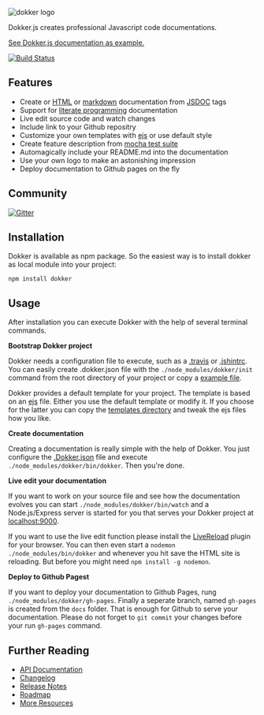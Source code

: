 ![dokker logo](https://raw.githubusercontent.com/oceanhouse21/dokker/master/templates/logo.png)

Dokker.js creates professional Javascript code documentations.

[See Dokker.js documentation as example.](http://dokkerjs.com) 

[![Build Status](https://travis-ci.org/oceanhouse21/dokker.svg?branch=master)](https://travis-ci.org/oceanhouse21/dokker)


## Features

 * Create or [HTML](http://dokkerjs.com/) or [markdown](https://github.com/oceanhouse21/dokker/tree/master/docs#dokkerjs-api-documentation) documentation from [JSDOC](http://usejsdoc.org/) tags
 * Support for [literate programming](https://en.wikipedia.org/?title=Literate_programming) documentation
 * Live edit source code and watch changes
 * Include link to your Github repositry
 * Customize your own templates with [ejs](http://www.embeddedjs.com/) or use default style
 * Create feature description from [mocha test suite](http://mochajs.org/)
 * Automagically include your README.md into the documentation
 * Use your own logo to make an astonishing impression
 * Deploy documentation to Github pages on the fly

## Community

[![Gitter](https://badges.gitter.im/Join%20Chat.svg)](https://gitter.im/oceanhouse21/dokker?utm_source=badge&utm_medium=badge&utm_campaign=pr-badge)

## Installation

Dokker is available as npm package. So the easiest way is to install dokker as local module into your project:

```
npm install dokker
```

## Usage

After installation you can execute Dokker with the help of several terminal commands.

**Bootstrap Dokker project**

Dokker needs a configuration file to execute, such as a [.travis](https://travis-ci.org/) or [.jshintrc](http://jshint.com/docs/). You can easily create .dokker.json file with the ```./node_modules/dokker/init``` command from the root directory of your project or copy a [example file](https://github.com/oceanhouse21/dokker/blob/master/.dokker.json).

Dokker provides a default template for your project. The template is based on an [ejs](http://www.embeddedjs.com/) file. Either you use the default template or modify it. If you choose for the latter you can copy the [templates directory](https://github.com/oceanhouse21/dokker/tree/master/templates) and tweak the ejs files how you like.

**Create documentation**

Creating a documentation is really simple with the help of Dokker. You just configure the [.Dokker.json](https://github.com/oceanhouse21/dokker/blob/master/.dokker.json) file and execute ```./node_modules/dokker/bin/dokker```. Then you're done.

**Live edit your documentation**

If you want to work on your source file and see how the documentation evolves you can start ```./node_modules/dokker/bin/watch``` and a Node.js/Express server is started for you that serves your Dokker project at [localhost:9000](http://localhost:9000).

If you want to use the live edit function please install the [LiveReload](http://livereload.com/) plugin for your browser. You can then even start a ```nodemon ./node_modules/bin/dokker``` and whenever you hit save the HTML site is reloading. But before you might need ```npm install -g nodemon```.

**Deploy to Github Pagest**

If you want to deploy your documentation to Github Pages, rung ```./node_modules/dokker/gh-pages```. Finally a seperate branch, named ```gh-pages``` is created from the ```docs``` folder. That is enough for Github to serve your documentation. Please do not forget to ```git commit``` your changes before your run ```gh-pages``` command.

## Further Reading

  * [API Documentation](http://dokkerjs.com)
  * [Changelog](https://github.com/oceanhouse21/dokker/wiki/Changelog)
  * [Release Notes](https://github.com/oceanhouse21/dokker/releases)
  * [Roadmap](https://github.com/oceanhouse21/dokker/wiki/Roadmap)
  * [More Resources](https://github.com/oceanhouse21/dokker/wiki/Resources)
